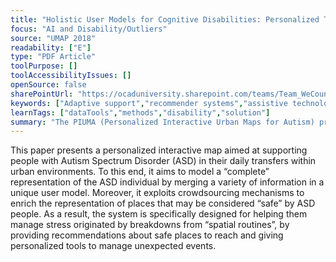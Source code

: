 ```yaml
---
title: "Holistic User Models for Cognitive Disabilities: Personalized Tools for Supporting People with Autism in the City"
focus: "AI and Disability/Outliers"
source: "UMAP 2018"
readability: ["E"]
type: "PDF Article"
toolPurpose: []
toolAccessibilityIssues: []
openSource: false
sharePointUrl: "https://ocaduniversity.sharepoint.com/teams/Team_WeCount/Shared%20Documents/Resources%20and%20Tools/Literature%20(curated)/Holistic%20User%20Models%20for%20Cognitive%20Disabilities_Personalized%20Tools%20for%20Supporting%20People%20with%20Autism%20in%20the%20City.pdf"
keywords: ["Adaptive support","recommender systems","assistive technologies,\nmaps","autism","real world user model","holistic user model. "]
learnTags: ["dataTools","methods","disability","solution"]
summary: "The PIUMA (Personalized Interactive Urban Maps for Autism) project has the goal of developing a set of personalized solutions that account for the ASD individual's idiosyncrasies, helping them move across the city where they live and improving their autonomy when moving and managing everyday activities.  "
---
```

This paper presents a personalized interactive map aimed at supporting people with Autism Spectrum Disorder (ASD) in their daily transfers within urban environments. To this end, it aims to model a “complete” representation of the ASD individual by merging a variety of information in a unique user model. Moreover, it exploits crowdsourcing mechanisms to enrich the representation of places that may be considered “safe” by ASD people. As a result, the system is specifically designed for helping them manage stress originated by breakdowns from “spatial routines”, by providing recommendations about safe places to reach and giving personalized tools to manage unexpected events.
